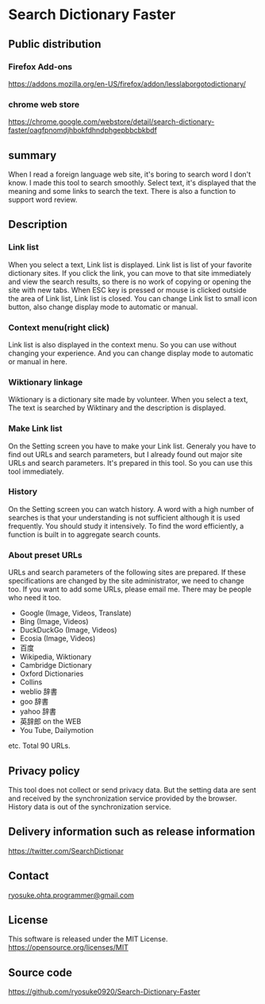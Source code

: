 # Search Dictionary Faster
## Public distribution
### Firefox Add-ons
https://addons.mozilla.org/en-US/firefox/addon/lesslaborgotodictionary/
### chrome web store
https://chrome.google.com/webstore/detail/search-dictionary-faster/oagfpnomdjhbokfdhndphgepbbcbkbdf

## summary
When I read a foreign language web site, it's boring to search  word I don't know. I made this tool to search smoothly. Select text, it's displayed that the meaning and some links to search the text. There is also a function to support word review.

## Description
### Link list
When you select a text, Link list is displayed. Link list is list of your favorite dictionary sites. If you click the link, you can move to that site immediately and view the search results, so there is no work of copying or opening the site with new tabs. When ESC key is pressed or mouse is clicked outside the area of Link list, Link list is closed. You can change Link list to small icon button, also change display mode to automatic or manual.

### Context menu(right click)
Link list is also displayed in the context menu. So you can use without changing your experience. And you can change display mode to automatic or manual in here.

### Wiktionary linkage
Wiktionary is a dictionary site made by volunteer. When you select a text, The text is searched by Wiktinary and the description is displayed.

### Make Link list
On the Setting screen you have to make your Link list. Generaly you have to find out URLs and search parameters, but I already found out major site URLs and search parameters. It's prepared in this tool. So you can use this tool immediately.

### History
On the Setting screen you can watch history. A word with a high number of searches is that your understanding is not sufficient although it is used frequently. You should study it intensively. To find the word efficiently, a function is built in to aggregate search counts.

### About preset URLs
URLs and search parameters of the following sites are prepared. If these specifications are changed by the site administrator, we need to change too. If you want to add some URLs, please email me. There may be people who need it too.

* Google (Image, Videos, Translate)
* Bing (Image, Videos)
* DuckDuckGo (Image, Videos)
* Ecosia (Image, Videos)
* 百度
* Wikipedia, Wiktionary
* Cambridge Dictionary
* Oxford Dictionaries
* Collins
* weblio 辞書
* goo 辞書
* yahoo 辞書
* 英辞郎 on the WEB
* You Tube, Dailymotion

etc. Total 90 URLs.

## Privacy policy
This tool does not collect or send privacy data. But the setting data are sent and received by the synchronization service provided by the browser. History data is out of the synchronization service.

## Delivery information such as release information
https://twitter.com/SearchDictionar

## Contact
ryosuke.ohta.programmer@gmail.com

## License
This software is released under the MIT License.  
https://opensource.org/licenses/MIT

## Source code
https://github.com/ryosuke0920/Search-Dictionary-Faster
